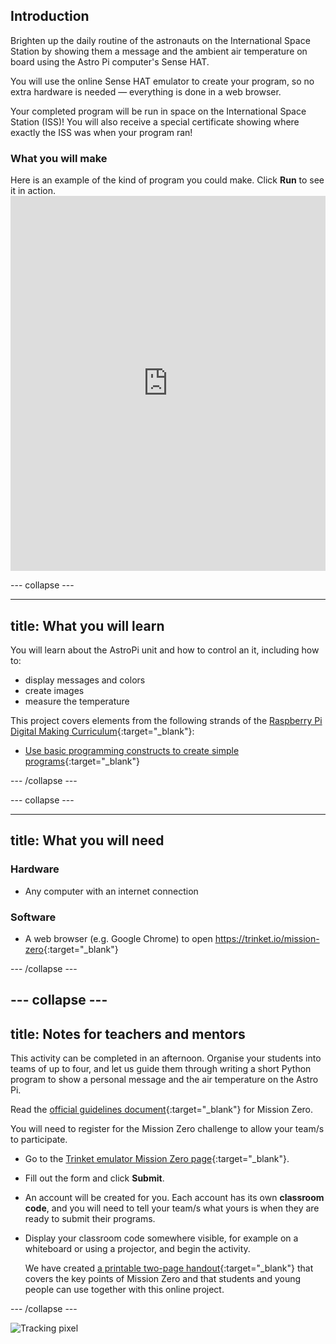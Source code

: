 ## Introduction

Brighten up the daily routine of the astronauts on the International Space Station by showing them a message and the ambient air temperature on board using the Astro Pi computer's Sense HAT.

You will use the online Sense HAT emulator to create your program, so no extra hardware is needed — everything is done in a web browser.

Your completed program will be run in space on the International Space Station (ISS)! You will also receive a special certificate showing where exactly the ISS was when your program ran!

### What you will make

Here is an example of the kind of program you could make. Click **Run** to see it in action. <iframe src="https://trinket.io/embed/python/069f6138f7?outputOnly=true&start=result" width="100%" height="600" frameborder="0" marginwidth="0" marginheight="0" allowfullscreen mark="crwd-mark"></iframe> 

\--- collapse \---

* * *

## title: What you will learn

You will learn about the AstroPi unit and how to control an it, including how to:

+ display messages and colors
+ create images
+ measure the temperature

This project covers elements from the following strands of the [Raspberry Pi Digital Making Curriculum](http://rpf.io/curriculum){:target="_blank"}:

+ [Use basic programming constructs to create simple programs](https://curriculum.raspberrypi.org/programming/creator/){:target="_blank"}

\--- /collapse \---

\--- collapse \---

* * *

## title: What you will need

### Hardware

+ Any computer with an internet connection

### Software

+ A web browser (e.g. Google Chrome) to open <https://trinket.io/mission-zero>{:target="_blank"}

\--- /collapse \---

## \--- collapse \---

## title: Notes for teachers and mentors

This activity can be completed in an afternoon. Organise your students into teams of up to four, and let us guide them through writing a short Python program to show a personal message and the air temperature on the Astro Pi.

Read the [official guidelines document](https://astro-pi.org/wp-content/uploads/2018/09/Astro_Pi_Mission_Zero_Guidelines_2018_19_V12_pages.pdf){:target="_blank"} for Mission Zero.

You will need to register for the Mission Zero challenge to allow your team/s to participate.

+ Go to the [Trinket emulator Mission Zero page](https://trinket.io/mission-zero/register){:target="_blank"}.

+ Fill out the form and click **Submit**.

+ An account will be created for you. Each account has its own **classroom code**, and you will need to tell your team/s what yours is when they are ready to submit their programs.

+ Display your classroom code somewhere visible, for example on a whiteboard or using a projector, and begin the activity.
    
    We have created [a printable two-page handout](https://astro-pi.org/astro_pi_mission_zero_project_print_out_v10_print/){:target="_blank"} that covers the key points of Mission Zero and that students and young people can use together with this online project.

\--- /collapse \---

![Tracking pixel](https://code.org/api/hour/begin_raspberrypi_astropi.png)